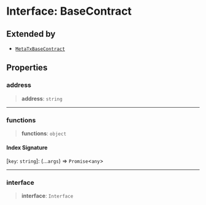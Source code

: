 # Interface: BaseContract

## Extended by

- [`MetaTxBaseContract`](MetaTxBaseContract.md)

## Properties

### address

> **address**: `string`

***

### functions

> **functions**: `object`

#### Index Signature

\[`key`: `string`\]: (...`args`) => `Promise`\<`any`\>

***

### interface

> **interface**: `Interface`
